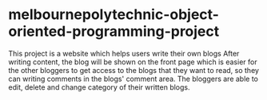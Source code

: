 # melbournepolytechnic-object-oriented-programming-project
This project is a website which helps users write their own blogs
After writing content, the blog will be shown on the front page which is easier for the other bloggers to get access to the blogs that they want to read, so they can writing comments in the blogs' comment area.
The bloggers are able to edit, delete and change category of their written blogs.
